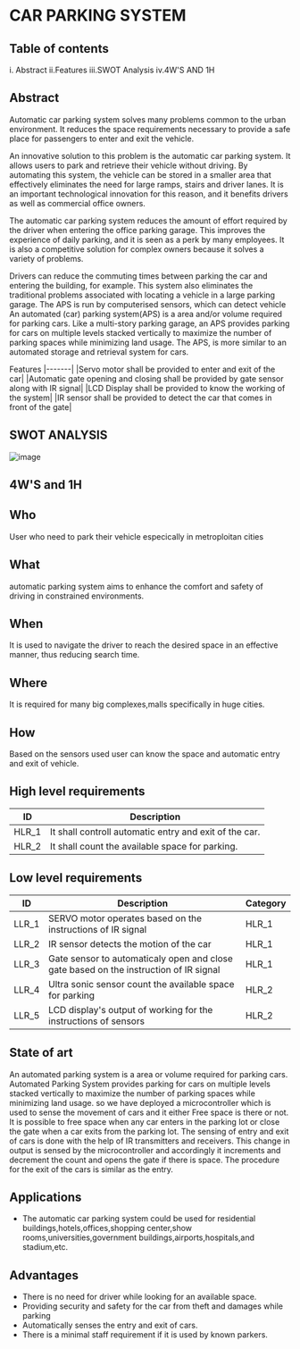 
# CAR PARKING SYSTEM

## Table of contents

i. Abstract
ii.Features
iii.SWOT Analysis
iv.4W'S AND 1H








## Abstract


Automatic car parking system solves many problems common to the urban environment. It reduces the space requirements necessary to provide a safe place for passengers to enter and exit the vehicle.

An innovative solution to this problem is the automatic car parking system. It allows users to park and retrieve their vehicle without driving. By automating this system, the vehicle can be stored in a smaller area that effectively eliminates the need for large ramps, stairs and driver lanes. It is an important technological innovation for this reason, and it benefits drivers as well as commercial office owners.


The automatic car parking system reduces the amount of effort required by the driver when entering the office parking garage. This improves the experience of daily parking, and it is seen as a perk by many employees. It is also a competitive solution for complex owners because it solves a variety of problems.

Drivers can reduce the commuting times between parking the car and entering the building, for example. This system also eliminates the traditional problems associated with locating a vehicle in a large parking garage. The APS is run by computerised sensors, which can detect vehicle
An automated (car) parking system(APS) is a area and/or volume required for parking cars. 
Like a multi-story parking garage, an APS provides parking for cars on multiple levels stacked 
vertically to maximize the number of parking spaces while minimizing land usage. The APS, 
is more similar to an automated storage and retrieval system for cars. 



Features
|-------|
|Servo motor shall be provided to enter and exit of the car|
|Automatic gate opening and closing shall be provided by gate sensor along with IR signal|
|LCD Display shall be provided to know the working of the system|
|IR sensor shall be provided to detect the car that comes in front of the gate|

## SWOT ANALYSIS

 

![image](https://user-images.githubusercontent.com/46954351/157083656-14e0f1f1-b63a-4977-b900-b38d2e25a1d0.png)


## 4W'S  and 1H

## Who
 User who need to park their vehicle especically in metroploitan cities

## What
 automatic parking system aims to enhance the comfort and safety of driving in constrained environments.

## When
It is used to navigate the driver to reach the desired space in an effective manner, thus reducing search time.

## Where
It is required for many big complexes,malls specifically in huge cities.
 
 ## How
 Based on the sensors used user can know the space and automatic entry and exit of vehicle.



## High level requirements

|ID|Description|
|--|----------------------|
|HLR_1|It shall controll automatic entry and exit of the car.|
|HLR_2|It shall count the available space for parking.|


## Low level requirements
|ID|Description|Category|
|--|------------|---------|
|LLR_1|SERVO motor operates based on the instructions of IR signal|HLR_1|
|LLR_2|IR sensor detects the motion of the car|HLR_1|
|LLR_3|Gate sensor to automaticaly open and close gate based on the instruction of IR signal|HLR_1|
|LLR_4|Ultra sonic sensor count the available space for parking|HLR_2|
|LLR_5|LCD display's output of working for the instructions of sensors|HLR_2|



## State of art

An automated parking system is a area or volume required for parking cars. Automated Parking System provides parking for cars on multiple levels stacked vertically to maximize the number of parking spaces while minimizing land usage. so we have deployed a microcontroller which is used to sense the movement of cars and it either Free space is there or not. It is possible to free space when any car enters in the parking lot or close the gate when a car exits from the parking lot. The sensing of entry and exit of cars is done with the help of IR transmitters and receivers. This change in output is sensed by the microcontroller and accordingly it increments and decrement the count and opens the gate if there is space. The procedure for the exit of the cars is similar as the entry.



## Applications
* The automatic car parking system could be used for residential buildings,hotels,offices,shopping center,show rooms,universities,government buildings,airports,hospitals,and stadium,etc.


## Advantages
*  There is no need for driver while looking for an available space.
*  	Providing security and safety for the car from theft and damages while parking
*  	Automatically senses the entry and exit of cars.
*  	There is a minimal staff requirement if it is used by known parkers.
  	


